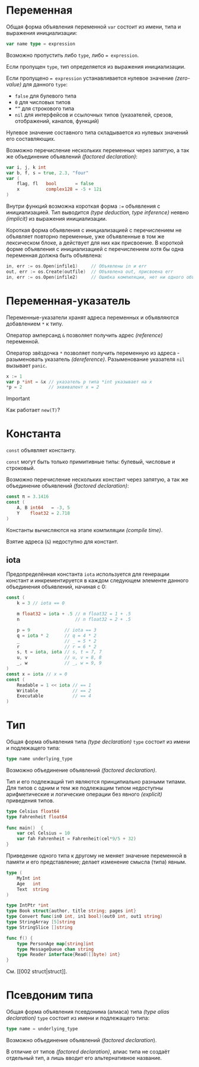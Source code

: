 # Переменная
Общая форма объявления переменной `var` состоит из имени, типа и выражения инициализации:
```go
var name type = expression
```

Возможно пропустить либо `type`, либо `= expression`.

Если пропущен `type`, тип определяется из выражения инициализации.

Если пропущено `= expression` устанавливается нулевое значение *(zero-value)* для данного `type`:
- `false` для булевого типа
- `0` для числовых типов
- `“”` для строкового типа
- `nil` для интерфейсов и ссылочных типов (указателей, срезов, отображений, каналов, функций)

Нулевое значение составного типа складывается из нулевых значений его составляющих.

Возможно перечисление нескольких переменных через запятую, а так же объединение объявлений *(factored declaration)*:
```go
var i, j, k int
var b, f, s = true, 2.3, "four"
var (
	flag, fl   bool       = false
	x          complex128 = -5 + 12i
)
```

Внутри функций возможна короткая форма `:=` объявления с инициализацией. Тип выводится *(type deduction, type inference)* неявно *(implicit)* из выражения инициализации.

Короткая форма объявления с инициализацией с перечислением не объявляет повторно переменные, уже объявленные в том же лексическом блоке, а действует для них как присвоение. В короткой форме объявления с инициализацией с перечислением хотя бы одна переменная должна быть объявлена:
```go
in, err := os.Open(infile1)     // Объявлены in и err
out, err := os.Create(outfile)  // Объявлена out, присвоена err
in, err := os.Open(infile2)     // Ошибка компиляции, нет ни одного объявления
```
# Переменная-указатель
Переменные-указатели хранят адреса переменных и объявляются добавлением `*` к типу.

Оператор амперсанд `&` позволяет получить адрес *(reference)* переменной.

Оператор звёздочка `*` позволяет получить переменную из адреса - разыменовать указатель *(dereference)*. Разыменование указателя `nil` вызывает `panic`.

```go
x := 1
var p *int = &x // указатель p типа *int указывает на x  
*p = 2          // эквивалент x = 2
```

>[!important]
>Как работает `new(T)`?
# Константа
`const` объявляет константу.

`const` могут быть только примитивные типы: булевый, числовые и строковый.

Возможно перечисление нескольких констант через запятую, а так же объединение объявлений *(factored declaration)*:
```go
const π = 3.1416
const (
	A, B int64   = -3, 5
	Y    float32 = 2.718
)
```
Константы вычисляются на этапе компиляции *(compile time)*.

Взятие адреса (`&`) недоступно для констант.
## iota
Предопределённая константа `iota` используется для генерации констант и инкрементируется в каждом следующем элементе данного объединения объявлений, начиная с 0:
```go
const (
	k = 3 // iota == 0

	m float32 = iota + .5 // m float32 = 1 + .5
	n                     // n float32 = 2 + .5

	p = 9             // iota == 3
	q = iota * 2      // q = 4 * 2
	_                 // _ = 5 * 2
	r                 // r = 6 * 2
	s, t = iota, iota // s, t = 7, 7
	u, v              // u, v = 8, 8
	_, w              // _, w = 9, 9
)
const x = iota // x = 0
const (
	Readable = 1 << iota // == 1
	Writable             // == 2
	Executable           // == 4
)
```
# Тип
Общая форма объявления типа *(type declaration)* `type` состоит из имени и подлежащего типа:
```go
type name underlying_type
```

Возможно объединение объявлений *(factored declaration)*.

Тип и его подлежащий тип являются принципиально разными типами. Для типов с одним и тем же подлежащим типом недоступны арифметические и логические операции без явного *(explicit)* приведения типов.
```go
type Celsius float64  
type Fahrenheit float64  
  
func main()  {  
    var cel Celsius = 10
    var fah Fahrenheit = Fahrenheit(cel*9/5 + 32)
}
```

Приведение одного типа к другому не меняет значение переменной в памяти и его представление; делает изменение смысла (типа) явным.

```go
type (
	MyInt int
	Age   int
	Text  string
)

type IntPtr *int
type Book struct{author, title string; pages int}
type Convert func(in0 int, in1 bool)(out0 int, out1 string)
type StringArray [5]string
type StringSlice []string

func f() {
	type PersonAge map[string]int
	type MessageQueue chan string
	type Reader interface{Read([]byte) int}
}
```

См. [[002 struct|struct]].
# Псевдоним типа
Общая форма объявления псевдонима (алиаса) типа *(type alias declaration)* `type` состоит из имени и подлежащего типа:
```go
type name = underlying_type
```

Возможно объединение объявлений *(factored declaration*).

В отличие от типов *(factored declaration)*, алиас типа не создаёт отдельный тип, а лишь вводит его альтернативное название.